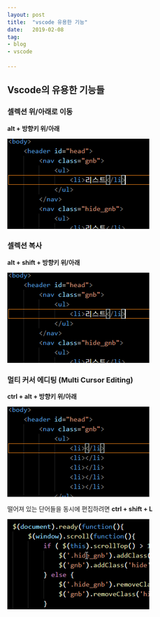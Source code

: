 ```yaml
---
layout: post
title:  "vscode 유용한 기능"
date:   2019-02-08
tag:
- blog
- vscode

---
```


## Vscode의 유용한 기능들

### 셀렉션 위/아래로 이동

**alt + 방향키 위/아래**

![](https://raw.githubusercontent.com/hjCode1/hjCode1.github.io/master/images/vscode_move.gif)

### 셀렉션 복사

**alt + shift + 방향키 위/아래**

![](https://raw.githubusercontent.com/hjCode1/hjCode1.github.io/master/images/vscode_copy.gif)

### 멀티 커서 에디팅 (Multi Cursor Editing)

**ctrl + alt + 방향키 위/아래**

![](https://raw.githubusercontent.com/hjCode1/hjCode1.github.io/master/images/vscode_multiselect.gif)


떨어져 있는 단어들을 동시에 편집하려면
**ctrl + shift + L**

![](https://raw.githubusercontent.com/hjCode1/hjCode1.github.io/master/images/vscode_findall.gif)















